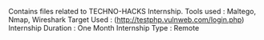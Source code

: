 Contains files related to TECHNO-HACKS Internship.
Tools used : Maltego, Nmap, Wireshark
Target Used : (http://testphp.vulnweb.com/login.php)
Internship Duration : One Month
Internship Type : Remote
